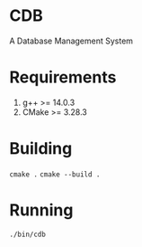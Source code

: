 # CDB
A Database Management System

# Requirements
1. g++ >= 14.0.3
2. CMake >= 3.28.3

# Building
```cmake .```
```cmake --build .```

# Running
```./bin/cdb```